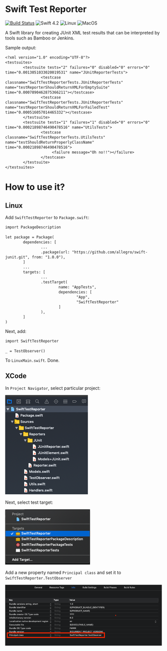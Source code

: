 # Swift Test Reporter

[![Build Status](https://travis-ci.org/allegro/swift-junit.svg?branch=master)](https://travis-ci.org/allegro/swift-junit)
![Swift 4.2](https://img.shields.io/badge/swift-4.2-brightgreen.svg)
![Linux](https://img.shields.io/badge/linux-brightgreen.svg)
![MacOS](https://img.shields.io/badge/macos-brightgreen.svg)


A Swift library for creating JUnit XML test results that can be interpreted by tools such as Bamboo or Jenkins.

Sample output:

```
<?xml version="1.0" encoding="UTF-8"?>
<testsuites>
        <testsuite tests="2" failures="0" disabled="0" errors="0" time="0.0013051033020019531" name="JUnitReporterTests">
                <testcase classname="SwiftTestReporterTests.JUnitReporterTests" name="testReporterShouldReturnXMLForEmptySuite" time="0.0007890462875366211"></testcase>
                <testcase classname="SwiftTestReporterTests.JUnitReporterTests" name="testReporterShouldReturnXMLForFailedTest" time="0.000516057014465332"></testcase>
        </testsuite>
        <testsuite tests="1" failures="1" disabled="0" errors="0" time="0.00021898746490478516" name="UtilsTests">
                <testcase classname="SwiftTestReporterTests.UtilsTests" name="testShouldReturnProperlyClassName" time="0.00021898746490478516">
	                 <failure message="Oh no!!"></failure>
                </testcase>
        </testsuite>
</testsuites>
```

# How to use it?
## Linux
Add ``SwiftTestReporter`` to ``Package.swift``:

```
import PackageDescription

let package = Package(
        dependencies: [
                ...
                .package(url: "https://github.com/allegro/swift-junit.git", from: "1.0.0"),
        ]
        ...
        targets: [
                ...
                .testTarget(
                        name: "AppTests",
                        dependencies: [
                                "App",
                                "SwiftTestReporter"
                        ]
                ),
        ]
)
```

Next, add:
```
import SwiftTestReporter

_ = TestObserver()
```
To ``LinuxMain.swift``. Done.

## XCode
In ``Project Navigator``, select particular project:

![test](doc/intro-mac-1.png)

Next, select test target:

![test](doc/intro-mac-2.png)

Add a new property named ``Principal class`` and set it to ``SwiftTestReporter.TestObserver``

![test](doc/intro-mac-3.png)
